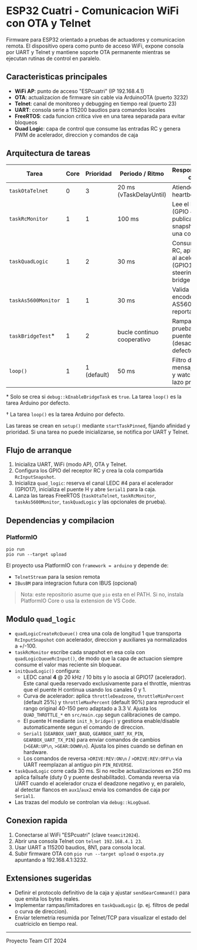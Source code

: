 ﻿# ESP32 Cuatri - Comunicacion WiFi con OTA y Telnet

Firmware para ESP32 orientado a pruebas de actuadores y comunicacion remota. El dispositivo opera como punto de acceso WiFi, expone consola por UART y Telnet y mantiene soporte OTA permanente mientras se ejecutan rutinas de control en paralelo.

## Caracteristicas principales

- **WiFi AP**: punto de acceso "ESPcuatri" (IP 192.168.4.1)
- **OTA**: actualizacion de firmware sin cable via ArduinoOTA (puerto 3232)
- **Telnet**: canal de monitoreo y debugging en tiempo real (puerto 23)
- **UART**: consola serie a 115200 baudios para comandos locales
- **FreeRTOS**: cada funcion critica vive en una tarea separada para evitar bloqueos
- **Quad Logic**: capa de control que consume las entradas RC y genera PWM de acelerador, direccion y comandos de caja

## Arquitectura de tareas

| Tarea               | Core | Prioridad | Periodo / Ritmo            | Responsabilidad clave |
|---------------------|------|-----------|----------------------------|------------------------|
| `taskOtaTelnet`     | 0    | 3         | 20 ms (vTaskDelayUntil)    | Atiende OTA y heartbeat Telnet |
| `taskRcMonitor`     | 1    | 1         | 100 ms                     | Lee el FS-iA6 (GPIO 4/6/0/2) y publica snapshots en una cola |
| `taskQuadLogic`     | 1    | 2         | 30 ms                      | Consume la cola RC, aplica PWM al acelerador (GPIO17) y steering por H-bridge |
| `taskAs5600Monitor` | 1    | 1         | 30 ms                      | Valida el encoder AS5600 y reporta estado |
| `taskBridgeTest`*   | 1    | 2         | bucle continuo cooperativo | Rampa de prueba del puente H (desactivada por defecto) |
| `loop()`            | 1    | 1 (default) | 50 ms                     | Filtro de mensajes UART y watchdog de lazo principal |

\* Solo se crea si `debug::kEnableBridgeTask` es `true`.
La tarea `loop()` es la tarea Arduino por defecto.

† La tarea `loop()` es la tarea Arduino por defecto.

Las tareas se crean en `setup()` mediante `startTaskPinned`, fijando afinidad y prioridad. Si una tarea no puede inicializarse, se notifica por UART y Telnet.

## Flujo de arranque

1. Inicializa UART, WiFi (modo AP), OTA y Telnet.
2. Configura los GPIO del receptor RC y crea la cola compartida `RcInputSnapshot`.
3. Inicializa `quad_logic`: reserva el canal LEDC #4 para el acelerador (GPIO17), inicializa el puente H y abre `Serial1` para la caja.
4. Lanza las tareas FreeRTOS (`taskOtaTelnet`, `taskRcMonitor`, `taskAs5600Monitor`, `taskQuadLogic` y las opcionales de prueba).

## Dependencias y compilacion

### PlatformIO

```
pio run
pio run --target upload
```

El proyecto usa PlatformIO con `framework = arduino` y depende de:

- `TelnetStream` para la sesion remota
- `IBusBM` para integracion futura con IBUS (opcional)

> Nota: este repositorio asume que `pio` esta en el PATH. Si no, instala PlatformIO Core o usa la extension de VS Code.

## Modulo `quad_logic`

- `quadLogicCreateRcQueue()` crea una cola de longitud 1 que transporta `RcInputSnapshot` con acelerador, direccion y auxiliares ya normalizados a +/-100.
- `taskRcMonitor` escribe cada snapshot en esa cola con `quadLogicQueueRcInput()`, de modo que la capa de actuacion siempre consume el valor mas reciente sin bloquear.
- `initQuadLogic()` configura:
  - LEDC canal **4** @ 20 kHz / 10 bits y lo asocia al GPIO17 (acelerador). Este canal queda reservado exclusivamente para el throttle, mientras que el puente H continua usando los canales 0 y 1.
  - Curva de acelerador: aplica `throttleDeadzone`, `throttleMinPercent` (default 25%) y `throttleMaxPercent` (default 90%) para reproducir el rango original 40-150 pero adaptado a 3.3 V. Ajusta los `QUAD_THROTTLE_*` en `src/main.cpp` segun calibraciones de campo.
  - El puente H mediante `init_h_bridge()` y gestiona enable/disable automaticamente segun el comando de direccion.
  - `Serial1` (`GEARBOX_UART_BAUD`, `GEARBOX_UART_RX_PIN`, `GEARBOX_UART_TX_PIN`) para enviar comandos de cambios (`>GEAR:UP\n`, `>GEAR:DOWN\n`). Ajusta los pines cuando se definan en hardware.
  - Los comandos de reversa `>DRIVE:REV:ON\n` / `>DRIVE:REV:OFF\n` via UART reemplazan al antiguo pin `PIN_REVERSE`.
- `taskQuadLogic` corre cada 30 ms. Si no recibe actualizaciones en 250 ms aplica failsafe (duty 0 y puente deshabilitado). Comanda reversa via UART cuando el acelerador cruza el deadzone negativo y, en paralelo, al detectar flancos en `aux1`/`aux2` envia los comandos de caja por `Serial1`.
- Las trazas del modulo se controlan via `debug::kLogQuad`.

## Conexion rapida

1. Conectarse al WiFi "ESPcuatri" (clave `teamcit2024`).
2. Abrir una consola Telnet con `telnet 192.168.4.1 23`.
3. Usar UART a 115200 baudios, 8N1, para consola local.
4. Subir firmware OTA con `pio run --target upload` o `espota.py` apuntando a 192.168.4.1:3232.

## Extensiones sugeridas

- Definir el protocolo definitivo de la caja y ajustar `sendGearCommand()` para que emita los bytes reales.
- Implementar rampas/limitadores en `taskQuadLogic` (p. ej. filtros de pedal o curva de direccion).
- Enviar telemetria resumida por Telnet/TCP para visualizar el estado del cuatriciclo en tiempo real.

---
Proyecto Team CIT 2024
